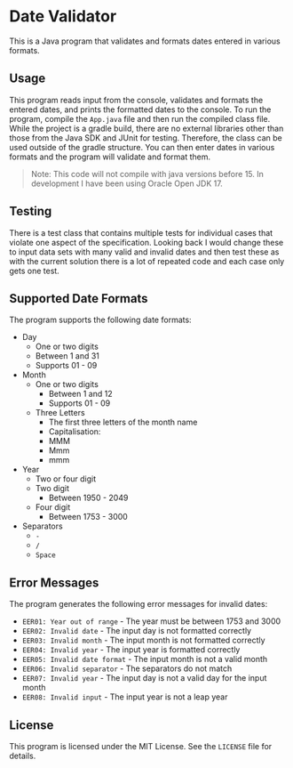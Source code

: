 # Date Validator

This is a Java program that validates and formats dates entered in various formats.

## Usage

This program reads input from the console, validates and formats the entered dates, and prints the formatted dates to the console. To run the program, compile the `App.java` file and then run the compiled class file. While the project is a gradle build, there are no external libraries other than those from the Java SDK and JUnit for testing. Therefore, the class can be used outside of the gradle structure. You can then enter dates in various formats and the program will validate and format them.

>Note: This code will not compile with java versions before 15. In development I have been using Oracle Open JDK 17.

## Testing
There is a test class that contains multiple tests for individual cases that violate one aspect of the specification. Looking back I would change these to input data sets with many valid and invalid dates and then test these as with the current solution there is a lot of repeated code and each case only gets one test.




## Supported Date Formats

The program supports the following date formats:

- Day
  - One or two digits
  - Between 1 and 31
  - Supports 01 - 09
- Month
  - One or two digits
    - Between 1 and 12
    - Supports 01 - 09
  - Three Letters
    - The first three letters of the month name
    - Capitalisation:
    - MMM
    - Mmm
    - mmm
- Year
  - Two or four digit
  - Two digit
    - Between 1950 - 2049
  - Four digit
    - Between 1753 - 3000
- Separators 
  - `-`
  - `/`
  - `Space`

## Error Messages

The program generates the following error messages for invalid dates:

- `EER01: Year out of range` - The year must be between 1753 and 3000
- `EER02: Invalid date` - The input day is not formatted correctly
- `EER03: Invalid month` - The input month is not formatted correctly
- `EER04: Invalid year` - The input year is formatted correctly
- `EER05: Invalid date format` - The input month is not a valid month
- `EER06: Invalid separator` - The separators do not match
- `EER07: Invalid year` - The input day is not a valid day for the input month
- `EER08: Invalid input` - The input year is not a leap year



## License

This program is licensed under the MIT License. See the `LICENSE` file for details.
